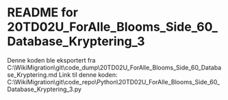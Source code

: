 # README for 20TD02U_ForAlle_Blooms_Side_60_Database_Kryptering_3
Denne koden ble eksportert fra C:\WikiMigration\git\code_dump\20TD02U_ForAlle_Blooms_Side_60_Database_Kryptering.md
Link til denne koden: C:\WikiMigration\git\code_repo\Python\20TD02U_ForAlle_Blooms_Side_60_Database_Kryptering_3.py
